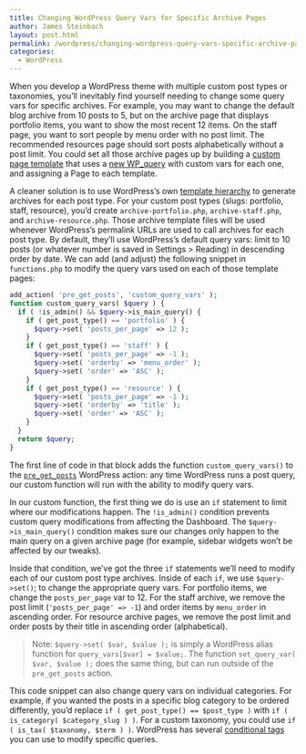 ```yaml
---
title: Changing WordPress Query Vars for Specific Archive Pages
author: James Steinbach
layout: post.html
permalink: /wordpress/changing-wordpress-query-vars-specific-archive-pages/
categories:
  - WordPress
---
```

When you develop a WordPress theme with multiple custom post types or taxonomies, you&#8217;ll inevitably find yourself needing to change some query vars for specific archives. For example, you may want to change the default blog archive from 10 posts to 5, but on the archive page that displays portfolio items, you want to show the most recent 12 items. On the staff page, you want to sort people by menu order with no post limit. The recommended resources page should sort posts alphabetically without a post limit. You could set all those archive pages up by building a <a title="WordPress Codex: Custom Page Template" href="http://codex.wordpress.org/Page_Templates" target="_blank">custom page template</a> that uses a <a title="WordPress Codex: WP_Query" href="http://codex.wordpress.org/Class_Reference/WP_Query" target="_blank">new WP_query</a> with custom vars for each one, and assigning a Page to each template.

A cleaner solution is to use WordPress&#8217;s own <a title="WordPress Codex: Template Hierarchy" href="http://codex.wordpress.org/Template_Hierarchy" target="_blank">template hierarchy</a> to generate archives for each post type. For your custom post types (slugs: portfolio, staff, resource), you&#8217;d create `archive-portfolio.php`, `archive-staff.php`, and `archive-resource.php`. Those archive template files will be used whenever WordPress&#8217;s permalink URLs are used to call archives for each post type. By default, they&#8217;ll use WordPress&#8217;s default query vars: limit to 10 posts (or whatever number is saved in Settings > Reading) in descending order by date. We can add (and adjust) the following snippet in `functions.php` to modify the query vars used on each of those template pages:

~~~php
add_action( 'pre_get_posts', 'custom_query_vars' );
function custom_query_vars( $query ) {
  if ( !is_admin() && $query->is_main_query() {
    if ( get_post_type() == 'portfolio' ) {
      $query->set( 'posts_per_page' => 12 );
    }
    if ( get_post_type() == 'staff' ) {
      $query->set( 'posts_per_page' => -1 );
      $query->set( 'orderby' => 'menu_order' );
      $query->set( 'order' => 'ASC' );
    }
    if ( get_post_type() == 'resource' ) {
      $query->set( 'posts_per_page' => -1 );
      $query->set( 'orderby' => 'title' );
      $query->set( 'order' => 'ASC' );
    }
  }
  return $query;
}
~~~

The first line of code in that block adds the function `custom_query_vars()` to the <a title="WordPress Codex: Action - pre_get_posts" href="http://codex.wordpress.org/Plugin_API/Action_Reference/pre_get_posts" target="_blank">`pre_get_posts`</a> WordPress action: any time WordPress runs a post query, our custom function will run with the ability to modify query vars.

In our custom function, the first thing we do is use an `if` statement to limit where our modifications happen. The `!is_admin()` condition prevents custom query modifications from affecting the Dashboard. The `$query->is_main_query()` condition makes sure our changes only happen to the main query on a given archive page (for example, sidebar widgets won&#8217;t be affected by our tweaks).

Inside that condition, we&#8217;ve got the three `if` statements we&#8217;ll need to modify each of our custom post type archives. Inside of each `if`, we use `$query->set()`; to change the appropriate query vars. For portfolio items, we change the `posts_per_page` var to 12. For the staff archive, we remove the post limit (`'posts_per_page' => -1`) and order items by `menu_order` in ascending order. For resource archive pages, we remove the post limit and order posts by their title in ascending order (alphabetical).

> Note: `$query->set( $var, $value );` is simply a WordPress alias function for `query_vars[$var] = $value;`. The function `set_query_var( $var, $value );` does the same thing, but can run outside of the `pre_get_posts` action.

This code snippet can also change query vars on individual categories. For example, if you wanted the posts in a specific blog category to be ordered differently, you&#8217;d replace `if ( get_post_type() == $post_type )` with `if ( is_category( $category_slug ) )`. For a custom taxonomy, you could use `if ( is_tax( $taxonomy, $term ) )`. WordPress has several <a title="WordPress Codex: Conditional Tags" href="http://codex.wordpress.org/Conditional_Tags" target="_blank">conditional tags</a> you can use to modify specific queries.
